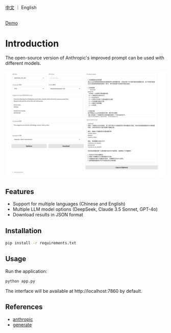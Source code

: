 [中文](./README_ZH.md) ｜ English

<br>
<a href="https://huggingface.co/spaces/jt120lz/open-improve-prompt">Demo</a>

# Introduction

The open-source version of Anthropic's improved prompt can be used with different models.

![screenshot](./dist/WX20241218-163148.png)

## Features

- Support for multiple languages (Chinese and English)
- Multiple LLM model options (DeepSeek, Claude 3.5 Sonnet, GPT-4o)
- Download results in JSON format

## Installation

```bash
pip install -r requirements.txt
```

## Usage

Run the application:

```bash
python app.py
```

The interface will be available at http://localhost:7860 by default.

## References

- [anthropic](https://docs.anthropic.com/en/docs/build-with-claude/prompt-engineering/prompt-improver)
- [generate](https://github.com/wangyuxinwhy/generate)
